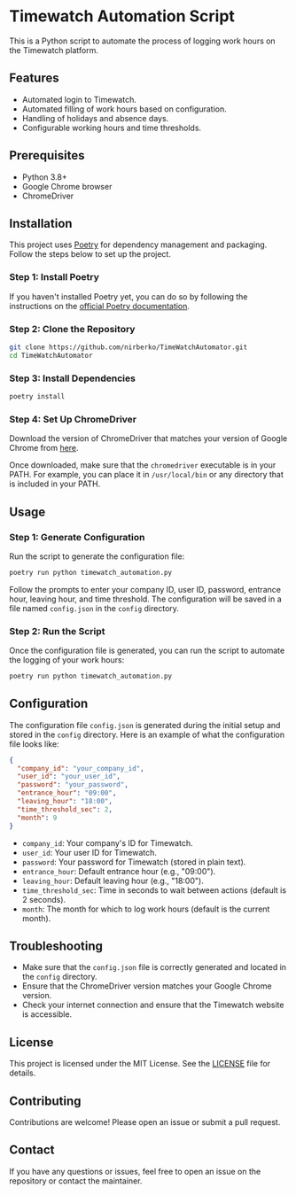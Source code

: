 # Timewatch Automation Script

This is a Python script to automate the process of logging work hours on the Timewatch platform.

## Features

- Automated login to Timewatch.
- Automated filling of work hours based on configuration.
- Handling of holidays and absence days.
- Configurable working hours and time thresholds.

## Prerequisites

- Python 3.8+
- Google Chrome browser
- ChromeDriver

## Installation

This project uses [Poetry](https://python-poetry.org/) for dependency management and packaging. Follow the steps below to set up the project.

### Step 1: Install Poetry

If you haven't installed Poetry yet, you can do so by following the instructions on the [official Poetry documentation](https://python-poetry.org/docs/#installation).

### Step 2: Clone the Repository

```bash
git clone https://github.com/nirberko/TimeWatchAutomator.git
cd TimeWatchAutomator
```

### Step 3: Install Dependencies

```bash
poetry install
```

### Step 4: Set Up ChromeDriver

Download the version of ChromeDriver that matches your version of Google Chrome from [here](https://sites.google.com/a/chromium.org/chromedriver/downloads).

Once downloaded, make sure that the `chromedriver` executable is in your PATH. For example, you can place it in `/usr/local/bin` or any directory that is included in your PATH.

## Usage

### Step 1: Generate Configuration

Run the script to generate the configuration file:

```bash
poetry run python timewatch_automation.py
```

Follow the prompts to enter your company ID, user ID, password, entrance hour, leaving hour, and time threshold. The configuration will be saved in a file named `config.json` in the `config` directory.

### Step 2: Run the Script

Once the configuration file is generated, you can run the script to automate the logging of your work hours:

```bash
poetry run python timewatch_automation.py
```

## Configuration

The configuration file `config.json` is generated during the initial setup and stored in the `config` directory. Here is an example of what the configuration file looks like:

```json
{
  "company_id": "your_company_id",
  "user_id": "your_user_id",
  "password": "your_password",
  "entrance_hour": "09:00",
  "leaving_hour": "18:00",
  "time_threshold_sec": 2,
  "month": 9
}
```

- `company_id`: Your company's ID for Timewatch.
- `user_id`: Your user ID for Timewatch.
- `password`: Your password for Timewatch (stored in plain text).
- `entrance_hour`: Default entrance hour (e.g., "09:00").
- `leaving_hour`: Default leaving hour (e.g., "18:00").
- `time_threshold_sec`: Time in seconds to wait between actions (default is 2 seconds).
- `month`: The month for which to log work hours (default is the current month).

## Troubleshooting

- Make sure that the `config.json` file is correctly generated and located in the `config` directory.
- Ensure that the ChromeDriver version matches your Google Chrome version.
- Check your internet connection and ensure that the Timewatch website is accessible.

## License

This project is licensed under the MIT License. See the [LICENSE](LICENSE) file for details.

## Contributing

Contributions are welcome! Please open an issue or submit a pull request.

## Contact

If you have any questions or issues, feel free to open an issue on the repository or contact the maintainer.

